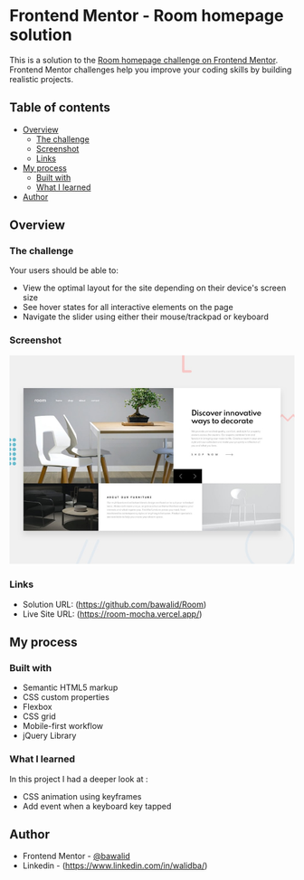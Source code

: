 # Frontend Mentor - Room homepage solution

This is a solution to the [Room homepage challenge on Frontend Mentor](https://www.frontendmentor.io/challenges/room-homepage-BtdBY_ENq). Frontend Mentor challenges help you improve your coding skills by building realistic projects.

## Table of contents

- [Overview](#overview)
  - [The challenge](#the-challenge)
  - [Screenshot](#screenshot)
  - [Links](#links)
- [My process](#my-process)
  - [Built with](#built-with)
  - [What I learned](#what-i-learned)
- [Author](#author)

## Overview

### The challenge

Your users should be able to:

- View the optimal layout for the site depending on their device's screen size
- See hover states for all interactive elements on the page
- Navigate the slider using either their mouse/trackpad or keyboard

### Screenshot

![Design preview for the Room homepage coding challenge](./design/desktop-preview.jpg)

### Links

- Solution URL: (https://github.com/bawalid/Room)
- Live Site URL: (https://room-mocha.vercel.app/)

## My process

### Built with

- Semantic HTML5 markup
- CSS custom properties
- Flexbox
- CSS grid
- Mobile-first workflow
- jQuery Library

### What I learned

In this project I had a deeper look at :

- CSS animation using keyframes
- Add event when a keyboard key tapped

## Author

- Frontend Mentor - [@bawalid](https://www.frontendmentor.io/profile/bawalid)
- Linkedin - (https://www.linkedin.com/in/walidba/)
